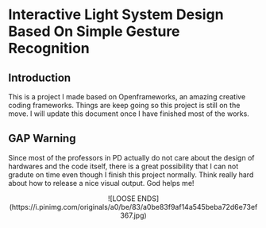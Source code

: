# Interactive Light System Design Based On Simple Gesture Recognition 

## Introduction

This is a project I made based on Openframeworks, an amazing creative coding frameworks. 
Things are keep going so this project is still on the move.
I will update this document once I have finished most of the works. 

## GAP Warning

Since most of the professors in PD actually do not care about the design of hardwares and the code itself, 
there is a great possibility that I can not gradute on time even though I finish this project normally.
Think really hard about how to release a nice visual output. God helps me!

<center>![LOOSE ENDS](https://i.pinimg.com/originals/a0/be/83/a0be83f9af14a545beba72d6e73ef367.jpg)</center>


